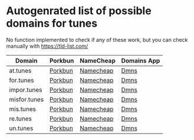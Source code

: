 # Autogenrated list of possible domains for tunes

No function implemented to check if any of these work, but you can check manually with https://tld-list.com/

| Domain | Porkbun | NameCheap | Domains App |
|---|---|---|---|
| at.tunes | [Porkbun](https://porkbun.com/checkout/search?prb=e814663da1&tlds=&idnLanguage=&search=search&q=at.tunes) | [Namecheap](https://www.namecheap.com/domains/registration/results/?domain=at.tunes) | [Dmns](https://dmns.app/domains?q=at.tunes) |
| for.tunes | [Porkbun](https://porkbun.com/checkout/search?prb=e814663da1&tlds=&idnLanguage=&search=search&q=for.tunes) | [Namecheap](https://www.namecheap.com/domains/registration/results/?domain=for.tunes) | [Dmns](https://dmns.app/domains?q=for.tunes) |
| impor.tunes | [Porkbun](https://porkbun.com/checkout/search?prb=e814663da1&tlds=&idnLanguage=&search=search&q=impor.tunes) | [Namecheap](https://www.namecheap.com/domains/registration/results/?domain=impor.tunes) | [Dmns](https://dmns.app/domains?q=impor.tunes) |
| misfor.tunes | [Porkbun](https://porkbun.com/checkout/search?prb=e814663da1&tlds=&idnLanguage=&search=search&q=misfor.tunes) | [Namecheap](https://www.namecheap.com/domains/registration/results/?domain=misfor.tunes) | [Dmns](https://dmns.app/domains?q=misfor.tunes) |
| mis.tunes | [Porkbun](https://porkbun.com/checkout/search?prb=e814663da1&tlds=&idnLanguage=&search=search&q=mis.tunes) | [Namecheap](https://www.namecheap.com/domains/registration/results/?domain=mis.tunes) | [Dmns](https://dmns.app/domains?q=mis.tunes) |
| re.tunes | [Porkbun](https://porkbun.com/checkout/search?prb=e814663da1&tlds=&idnLanguage=&search=search&q=re.tunes) | [Namecheap](https://www.namecheap.com/domains/registration/results/?domain=re.tunes) | [Dmns](https://dmns.app/domains?q=re.tunes) |
| un.tunes | [Porkbun](https://porkbun.com/checkout/search?prb=e814663da1&tlds=&idnLanguage=&search=search&q=un.tunes) | [Namecheap](https://www.namecheap.com/domains/registration/results/?domain=un.tunes) | [Dmns](https://dmns.app/domains?q=un.tunes) |
